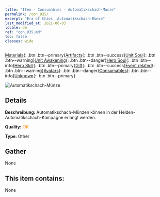 ```yaml
---
title: "Item - Consumables - Automatikschach-Münze"
permalink: /con_935/
excerpt: "Era of Chaos  Automatikschach-Münze"
last_modified_at: 2021-06-03
locale: de
ref: "con_935.md"
toc: false
classes: wide
---
```

 [Materials](/ItemsDE/){: .btn .btn--primary}[Artifacts](/ItemsDE/Artifacts/){: .btn .btn--success}[Unit Soul](/ItemsDE/UnitSoul/){: .btn .btn--warning}[Unit Awakening](/ItemsDE/UnitAwakening/){: .btn .btn--danger}[Hero Soul](/ItemsDE/HeroSoul/){: .btn .btn--info}[Hero Skill](/ItemsDE/HeroSkill/){: .btn .btn--primary}[Gift](/ItemsDE/Gift/){: .btn .btn--success}[Event related](/ItemsDE/Events/){: .btn .btn--warning}[Avatars](/ItemsDE/Avatars/){: .btn .btn--danger}[Consumables](/ItemsDE/Consumables/){: .btn .btn--info}[Unknown](/ItemsDE/Unknown/){: .btn .btn--primary}

 ![Automatikschach-Münze](/images/t/i_40023.png)

## Details
 **Beschreibung:** Automatikschach-Münzen können in der Helden-Automatikschach-Kampagne erlangt werden.

 **Quality:** <span style="color: #FF8C00">OK</span>

 **Type:** Other

## Gather

  None

## This item contains:

  None

